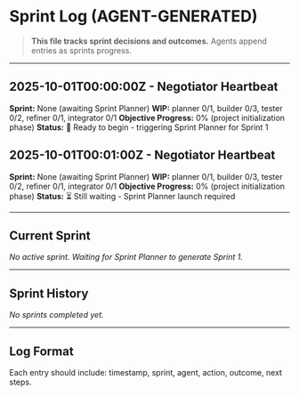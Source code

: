 # Sprint Log (AGENT-GENERATED)

> **This file tracks sprint decisions and outcomes.** Agents append entries as sprints progress.

---

## 2025-10-01T00:00:00Z - Negotiator Heartbeat
**Sprint:** None (awaiting Sprint Planner)
**WIP:** planner 0/1, builder 0/3, tester 0/2, refiner 0/1, integrator 0/1
**Objective Progress:** 0% (project initialization phase)
**Status:** 🚀 Ready to begin - triggering Sprint Planner for Sprint 1

## 2025-10-01T00:01:00Z - Negotiator Heartbeat
**Sprint:** None (awaiting Sprint Planner)
**WIP:** planner 0/1, builder 0/3, tester 0/2, refiner 0/1, integrator 0/1
**Objective Progress:** 0% (project initialization phase)
**Status:** ⏳ Still waiting - Sprint Planner launch required

---

## Current Sprint
*No active sprint. Waiting for Sprint Planner to generate Sprint 1.*

---

## Sprint History
*No sprints completed yet.*

---

## Log Format
Each entry should include: timestamp, sprint, agent, action, outcome, next steps.